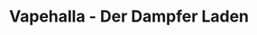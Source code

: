 ---
title: "Vapehalla - Der Dampfer Laden"
url: /cloppenburg/vapehalla-der-dampfer-laden/
shop: E-Zigaretten
---